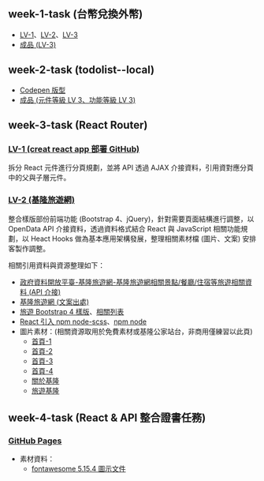 ## week-1-task (台幣兌換外幣)

- [LV-1](https://gmwu185.github.io/react-preliminary-tasks/exchange-currency/LV-1.html)、[LV-2](https://gmwu185.github.io/react-preliminary-tasks/exchange-currency/LV-2.html)、[LV-3](https://gmwu185.github.io/react-preliminary-tasks/exchange-currency/LV-3.html)
- [成品 (LV-3)](https://gmwu185.github.io/react-preliminary-tasks/exchange-currency/LV-3.html)

## week-2-task (todolist--local)
- [Codepen 版型](https://codepen.io/liao/pen/MWVBGxq?editors=1010)
- [成品 (元件等級 LV 3、功能等級 LV 3)](https://gmwu185.github.io/react-preliminary-tasks/todolist--local)


## week-3-task (React Router)
### [LV-1 (creat react app 部署 GitHub)](https://gmwu185.github.io/react-preliminary-tasks/react-router-test/build/#/)
拆分 React 元件進行分頁規劃，並將 API 透過 AJAX 介接資料，引用資對應分頁中的父與子層元件。

### [LV-2 (基隆旅遊網)](https://gmwu185.github.io/react-preliminary-tasks/react-keelung-travel/build/#/)
整合樣版部份前端功能 (Bootstrap 4、jQuery)，針對需要頁面結構進行調整，以 OpenData API 介接資料，透過資料格式結合 React 與 JavaScript 相關功能規劃，以 Heact Hooks 做為基本應用架構發展，整理相關素材檔 (圖片、文案) 安排客製作調整。

相關引用資料與資源整理如下：
- [政府資料開放平臺-基隆旅遊網-基隆旅遊網相關景點/餐廳/住宿等旅遊相關資料 (API 介接)](https://data.gov.tw/dataset/129333)
- [基隆旅遊網 (文案出處)](https://tour.klcg.gov.tw/zh-hant/)
- [旅遊 Bootstrap 4 樣版](https://themewagon.com/themes/free-modern-bootstrap-4-html5-travel-website-template-pacific/)、[相關列表](https://themewagon.com/theme-tag/travel-tourism/?swoof=1&pa_price=free&really_curr_tax=495-product_tag)
- [React 引入 npm node-scss](https://www.youtube.com/watch?v=Q-0P6jnGtvY)、[npm node](https://www.npmjs.com/package/node-scss)
- 圖片素材：(相關資源取用於免費素材或基隆公家站台，非商用僅練習以此頁)
  - [首頁-1](https://unsplash.com/photos/R_BLOGXpsOg)
  - [首頁-2](https://unsplash.com/photos/2yL_4Cr1Mgo)
  - [首頁-3](https://unsplash.com/photos/QAkqxrH6mvc)
  - [首頁-4](https://unsplash.com/photos/eup1RDk1I5w)
  - [關於基隆](https://unsplash.com/photos/2grhu3s_VXU)
  - [旅遊基隆](https://greatkeelung.klcg.gov.tw/tw/Index)


## week-4-task (React & API 整合證書任務)

### [GitHub Pages ](https://gmwu185.github.io/react-preliminary-tasks/todolist-web-app/build/#/)

- 素材資料：
  - [fontawesome 5.15.4 圖示文件](https://fontawesome.com/v5/search?o=r&m=free)
